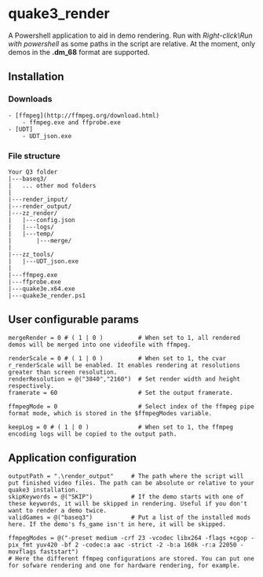 # quake3_render

A Powershell application to aid in demo rendering. Run with *Right-click\Run with powershell* as some paths in the script are relative. At the moment, only demos in the **.dm_68** format are supported.

## Installation

### Downloads

    - [ffmpeg](http://ffmpeg.org/download.html)
        - ffmpeg.exe and ffprobe.exe
    - [UDT]
        - UDT_json.exe

### File structure

```
Your Q3 folder
|---baseq3/
|   ... other mod folders
|
|---render_input/
|---render_output/
|---zz_render/
|   |---config.json
|   |---logs/
|   |---temp/
|       |---merge/
|
|---zz_tools/
|   |---UDT_json.exe
|
|---ffmpeg.exe
|---ffprobe.exe
|---quake3e.x64.exe
|---quake3e_render.ps1

```
    
## User configurable params

```
mergeRender = 0 # ( 1 | 0 )          # When set to 1, all rendered demos will be merged into one videofile with ffmpeg.

renderScale = 0 # ( 1 | 0 )          # When set to 1, the cvar r_renderScale will be enabled. It enables rendering at resolutions greater than screen resolution.
renderResolution = @("3840","2160")  # Set render width and height respectively.
framerate = 60                       # Set the output framerate.

ffmpegMode = 0                       # Select index of the ffmpeg pipe format mode, which is stored in the $ffmpegModes variable. 

keepLog = 0 # ( 1 | 0 )              # When set to 1, the ffmpeg encoding logs will be copied to the output path.
```

## Application configuration

```
outputPath = ".\render_output"     # The path where the script will put finished video files. The path can be absolute or relative to your quake3 installation.
skipKeywords = @("SKIP")           # If the demo starts with one of these keywords, it will be skipped in rendering. Useful if you don't want to render a demo twice.
validGames = @("baseq3")           # Put a list of the installed mods here. If the demo's fs_game isn't in here, it will be skipped.

ffmpegModes = @("-preset medium -crf 23 -vcodec libx264 -flags +cgop -pix_fmt yuv420 -bf 2 -codec:a aac -strict -2 -b:a 160k -r:a 22050 -movflags faststart")
# Here the different ffmpeg configurations are stored. You can put one for sofware rendering and one for hardware rendering, for example. 
```
